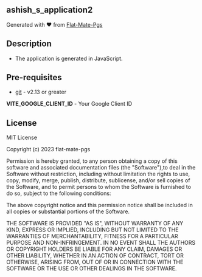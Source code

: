 ## ashish_s_application2

Generated with ❤️ from [Flat-Mate-Pgs](https://www.flat-mate-pgs.com)

## Description

- The application is generated in JavaScript.

## Pre-requisites

- [git](https://git-scm.com/) - v2.13 or greater


**VITE_GOOGLE_CLIENT_ID** - Your Google Client ID


## License

MIT License

Copyright (c) 2023 flat-mate-pgs

Permission is hereby granted, to any person obtaining a copy of this software and associated documentation files (the "Software"),to deal in the Software without restriction, including without limitation the rights to use, copy, modify, merge, publish, distribute, sublicense, and/or sell copies of the Software, and to permit persons to whom the Software is furnished to do so, subject to the following conditions:

The above copyright notice and this permission notice shall be included in all copies or substantial portions of the Software.

THE SOFTWARE IS PROVIDED "AS IS", WITHOUT WARRANTY OF ANY KIND, EXPRESS OR IMPLIED, INCLUDING BUT NOT LIMITED TO THE WARRANTIES OF MERCHANTABILITY, FITNESS FOR A PARTICULAR PURPOSE AND NON-INFRINGEMENT. IN NO EVENT SHALL THE AUTHORS OR COPYRIGHT HOLDERS BE LIABLE FOR ANY CLAIM, DAMAGES OR OTHER LIABILITY, WHETHER IN AN ACTION OF CONTRACT, TORT OR OTHERWISE, ARISING FROM, OUT OF OR IN CONNECTION WITH THE SOFTWARE OR THE USE OR OTHER DEALINGS IN THE SOFTWARE.
